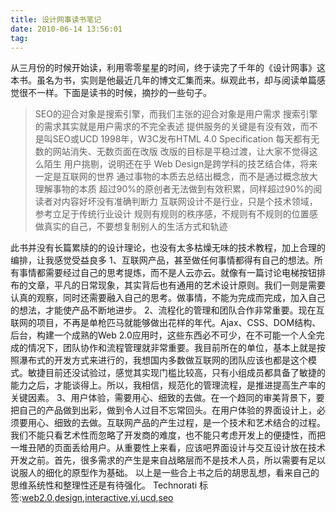 ```yaml
---
title: 设计网事读书笔记
date: 2010-06-14 13:56:01
tag: 
---
```


从三月份的时候开始读，利用零零星星的时间，终于读完了千年的《设计网事》这本书。虽名为书，实则是他最近几年的博文汇集而来。纵观此书，却与阅读单篇感觉很不一样。下面是读书的时候，摘抄的一些句子。
> SEO的迎合对象是搜索引擎，而我们主张的迎合对象是用户需求
搜索引擎的需求其实就是用户需求的不完全表述
提供服务的关键是有没有效，而不是叫SEO或UCD
1998年，W3C发布HTML 4.0 Specification
每天都有无数的网站消失、无数页面在改版
改版的目标是平稳过渡，让大家不觉得这么陌生
用户挑剔，说明还在乎
Web Design是跨学科的技艺结合体，将来一定是互联网的世界
通过事物的本质去总结出概念，而不是通过概念放大理解事物的本质
超过90%的原创者无法做到有效积累，同样超过90%的阅读者对内容好坏没有准确判断力
互联网设计不是行业，只是个技术领域，参考立足于传统行业设计
规则有规则的秩序感，不规则有不规则的位置感
做真实的自己，不要想复制别人的生活方式和轨迹

此书并没有长篇累牍的的设计理论，也没有太多枯燥无味的技术教程，加上合理的编排，让我感觉受益良多
1、互联网产品，甚至做任何事情都得有自己的想法。所有事情都需要经过自己的思考提炼，而不是人云亦云。就像有一篇讨论电梯按钮排布的文章，平凡的日常现象，其实背后也有通用的艺术设计原则。我们一则是需要认真的观察，同时还需要融入自己的思考。做事情，不能为完成而完成，加入自己的想法，才能使产品不断地进步。
2、流程化的管理和团队合作非常重要。现在互联网的项目，不再是单枪匹马就能够做出花样的年代。Ajax、CSS、DOM结构、后台，构建一个成熟的Web 2.0应用时，这些东西必不可少，在不可能一个人全完成的情况下，团队协作和流程管理就非常重要。我目前所在的单位，基本上就是按照瀑布式的开发方式来进行的，我想国内多数做互联网的团队应该也都是这个模式。敏捷目前还没试验过，感觉其实现门槛比较高，只有小组成员都具备了敏捷的能力之后，才能谈得上。所以，我相信，规范化的管理流程，是推进提高生产率的关键因素。
3、用户体验，需要用心、细致的去做。在一个趋同的审美背景下，要把自己的产品做到出彩，做到令人过目不忘常回头。在用户体验的界面设计上，必须要用心、细致的去做。互联网产品的产生过程，是一个技术和艺术结合的过程。我们不能只看艺术性而忽略了开发商的难度，也不能只考虑开发上的便捷性，而把一堆丑陋的页面丢给用户。从重要性上来看，应该吧界面设计与交互设计放在技术开发之前。首先，很多需求的产生是来自战略层而不是技术人员，所以需要有足以说服人的细化的原型作为基础。
以上是一些合上书之后的胡思乱想，看来自己的思维系统性和整理性还是有待强化。
Technorati 标签:[web2.0](http://technorati.com/tags/web2.0),[design](http://technorati.com/tags/design),[interactive](http://technorati.com/tags/interactive),[vi](http://technorati.com/tags/vi),[ucd](http://technorati.com/tags/ucd),[seo](http://technorati.com/tags/seo)












